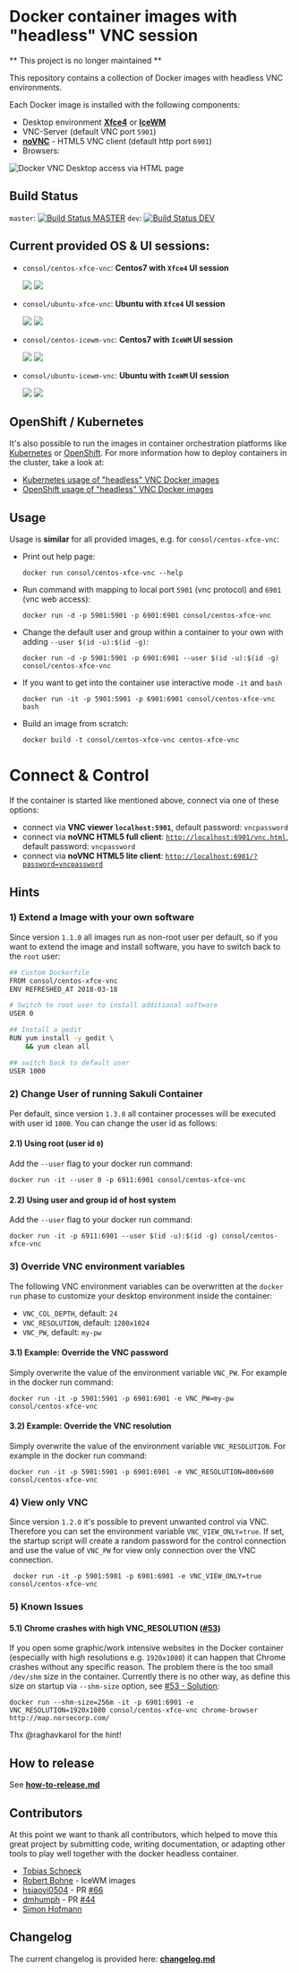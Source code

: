 # Docker container images with "headless" VNC session

** This project is no longer maintained **

This repository contains a collection of Docker images with headless VNC environments.

Each Docker image is installed with the following components:

* Desktop environment [**Xfce4**](http://www.xfce.org) or [**IceWM**](http://www.icewm.org/)
* VNC-Server (default VNC port `5901`)
* [**noVNC**](https://github.com/novnc/noVNC) - HTML5 VNC client (default http port `6901`)
* Browsers:
  
![Docker VNC Desktop access via HTML page](.pics/vnc_container_view.png)

## Build Status
`master`:  [![Build Status MASTER](https://travis-ci.org/ConSol/docker-headless-vnc-container.svg?branch=master)](https://travis-ci.org/ConSol/docker-headless-vnc-container) `dev`: [![Build Status DEV](https://travis-ci.org/ConSol/docker-headless-vnc-container.svg?branch=dev)](https://travis-ci.org/ConSol/docker-headless-vnc-container)

## Current provided OS & UI sessions:
* `consol/centos-xfce-vnc`: __Centos7 with `Xfce4` UI session__ 

  [![](https://images.microbadger.com/badges/version/consol/centos-xfce-vnc.svg)](https://hub.docker.com/r/consol/centos-xfce-vnc/) [![](https://images.microbadger.com/badges/image/consol/centos-xfce-vnc.svg)](http://microbadger.com/images/consol/centos-xfce-vnc)

* `consol/ubuntu-xfce-vnc`: __Ubuntu with `Xfce4` UI session__

  [![](https://images.microbadger.com/badges/version/consol/ubuntu-xfce-vnc.svg)](https://hub.docker.com/r/consol/ubuntu-xfce-vnc/) [![](https://images.microbadger.com/badges/image/consol/ubuntu-xfce-vnc.svg)](http://microbadger.com/images/consol/ubuntu-xfce-vnc)

* `consol/centos-icewm-vnc`: __Centos7 with `IceWM` UI session__ 

  [![](https://images.microbadger.com/badges/version/consol/centos-icewm-vnc.svg)](https://hub.docker.com/r/consol/centos-icewm-vnc/) [![](https://images.microbadger.com/badges/image/consol/centos-icewm-vnc.svg)](http://microbadger.com/images/consol/centos-icewm-vnc)

* `consol/ubuntu-icewm-vnc`: __Ubuntu with `IceWM` UI session__

  [![](https://images.microbadger.com/badges/version/consol/ubuntu-icewm-vnc.svg)](https://hub.docker.com/r/consol/ubuntu-icewm-vnc/) [![](https://images.microbadger.com/badges/image/consol/ubuntu-icewm-vnc.svg)](http://microbadger.com/images/consol/ubuntu-icewm-vnc)

## OpenShift / Kubernetes

It's also possible to run the images in container orchestration platforms like [Kubernetes](https://kubernetes.io) or [OpenShift](https://openshift.io/). For more information how to deploy containers in the cluster, take a look at:

* [Kubernetes usage of "headless" VNC Docker images](./kubernetes/README.md)
* [OpenShift usage of "headless" VNC Docker images](./openshift/README.md) 

## Usage
Usage is **similar** for all provided images, e.g. for `consol/centos-xfce-vnc`:

- Print out help page:

      docker run consol/centos-xfce-vnc --help

- Run command with mapping to local port `5901` (vnc protocol) and `6901` (vnc web access):

      docker run -d -p 5901:5901 -p 6901:6901 consol/centos-xfce-vnc
  
- Change the default user and group within a container to your own with adding `--user $(id -u):$(id -g)`:

      docker run -d -p 5901:5901 -p 6901:6901 --user $(id -u):$(id -g) consol/centos-xfce-vnc

- If you want to get into the container use interactive mode `-it` and `bash`
      
      docker run -it -p 5901:5901 -p 6901:6901 consol/centos-xfce-vnc bash

- Build an image from scratch:

      docker build -t consol/centos-xfce-vnc centos-xfce-vnc

# Connect & Control
If the container is started like mentioned above, connect via one of these options:

* connect via __VNC viewer `localhost:5901`__, default password: `vncpassword`
* connect via __noVNC HTML5 full client__: [`http://localhost:6901/vnc.html`](http://localhost:6901/vnc.html), default password: `vncpassword` 
* connect via __noVNC HTML5 lite client__: [`http://localhost:6901/?password=vncpassword`](http://localhost:6901/?password=vncpassword) 


## Hints

### 1) Extend a Image with your own software
Since version `1.1.0` all images run as non-root user per default, so if you want to extend the image and install software, you have to switch back to the `root` user:

```bash
## Custom Dockerfile
FROM consol/centos-xfce-vnc
ENV REFRESHED_AT 2018-03-18

# Switch to root user to install additional software
USER 0

## Install a gedit
RUN yum install -y gedit \
    && yum clean all

## switch back to default user
USER 1000
```

### 2) Change User of running Sakuli Container

Per default, since version `1.3.0` all container processes will be executed with user id `1000`. You can change the user id as follows: 

#### 2.1) Using root (user id `0`)
Add the `--user` flag to your docker run command:

    docker run -it --user 0 -p 6911:6901 consol/centos-xfce-vnc

#### 2.2) Using user and group id of host system
Add the `--user` flag to your docker run command:

    docker run -it -p 6911:6901 --user $(id -u):$(id -g) consol/centos-xfce-vnc

### 3) Override VNC environment variables
The following VNC environment variables can be overwritten at the `docker run` phase to customize your desktop environment inside the container:
* `VNC_COL_DEPTH`, default: `24`
* `VNC_RESOLUTION`, default: `1280x1024`
* `VNC_PW`, default: `my-pw`

#### 3.1) Example: Override the VNC password
Simply overwrite the value of the environment variable `VNC_PW`. For example in
the docker run command:

    docker run -it -p 5901:5901 -p 6901:6901 -e VNC_PW=my-pw consol/centos-xfce-vnc

#### 3.2) Example: Override the VNC resolution
Simply overwrite the value of the environment variable `VNC_RESOLUTION`. For example in
the docker run command:

    docker run -it -p 5901:5901 -p 6901:6901 -e VNC_RESOLUTION=800x600 consol/centos-xfce-vnc
    
### 4) View only VNC
Since version `1.2.0` it's possible to prevent unwanted control via VNC. Therefore you can set the environment variable `VNC_VIEW_ONLY=true`. If set, the startup script will create a random password for the control connection and use the value of `VNC_PW` for view only connection over the VNC connection.

     docker run -it -p 5901:5901 -p 6901:6901 -e VNC_VIEW_ONLY=true consol/centos-xfce-vnc

### 5) Known Issues

#### 5.1) Chrome crashes with high VNC_RESOLUTION ([#53](https://github.com/ConSol/docker-headless-vnc-container/issues/53))
If you open some graphic/work intensive websites in the Docker container (especially with high resolutions e.g. `1920x1080`) it can happen that Chrome crashes without any specific reason. The problem there is the too small `/dev/shm` size in the container. Currently there is no other way, as define this size on startup via `--shm-size` option, see [#53 - Solution](https://github.com/ConSol/docker-headless-vnc-container/issues/53#issuecomment-347265977):

    docker run --shm-size=256m -it -p 6901:6901 -e VNC_RESOLUTION=1920x1080 consol/centos-xfce-vnc chrome-browser http://map.norsecorp.com/
  
Thx @raghavkarol for the hint! 

## How to release
See **[how-to-release.md](./how-to-release.md)**

## Contributors

At this point we want to thank all contributors, which helped to move this great project by submitting code, writing documentation, or adapting other tools to play well together with the docker headless container.

* [Tobias Schneck](https://github.com/toschneck)
* [Robert Bohne](https://github.com/rbo) - IceWM images
* [hsiaoyi0504](https://github.com/hsiaoyi0504) - PR [#66](https://github.com/ConSol/docker-headless-vnc-container/pull/66)
* [dmhumph](https://github.com/dmhumph) - PR [#44](https://github.com/ConSol/docker-headless-vnc-container/issue/44) 
* [Simon Hofmann](https://github.com/s1hofmann)

## Changelog

The current changelog is provided here: **[changelog.md](./changelog.md)**

